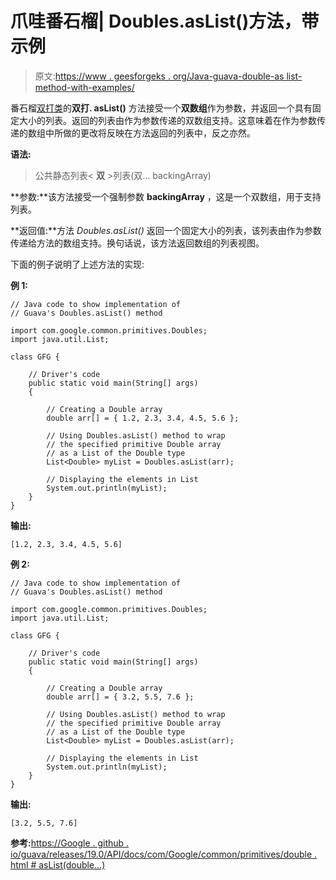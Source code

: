 # 爪哇番石榴| Doubles.asList()方法，带示例

> 原文:[https://www . geesforgeks . org/Java-guava-double-as list-method-with-examples/](https://www.geeksforgeeks.org/java-guava-doubles-aslist-method-with-examples/)

番石榴[双打类](https://www.geeksforgeeks.org/doubles-class-guava-java/)的**双打. asList()** 方法接受一个**双数组**作为参数，并返回一个具有固定大小的列表。返回的列表由作为参数传递的双数组支持。这意味着在作为参数传递的数组中所做的更改将反映在方法返回的列表中，反之亦然。

**语法:**

> 公共静态列表< **双** >列表(双… backingArray)

**参数:**该方法接受一个强制参数 **backingArray** ，这是一个双数组，用于支持列表。

**返回值:**方法 *Doubles.asList()* 返回一个固定大小的列表，该列表由作为参数传递给方法的数组支持。换句话说，该方法返回数组的列表视图。

下面的例子说明了上述方法的实现:

**例 1:**

```
// Java code to show implementation of
// Guava's Doubles.asList() method

import com.google.common.primitives.Doubles;
import java.util.List;

class GFG {

    // Driver's code
    public static void main(String[] args)
    {

        // Creating a Double array
        double arr[] = { 1.2, 2.3, 3.4, 4.5, 5.6 };

        // Using Doubles.asList() method to wrap
        // the specified primitive Double array
        // as a List of the Double type
        List<Double> myList = Doubles.asList(arr);

        // Displaying the elements in List
        System.out.println(myList);
    }
}
```

**输出:**

```
[1.2, 2.3, 3.4, 4.5, 5.6]

```

**例 2:**

```
// Java code to show implementation of
// Guava's Doubles.asList() method

import com.google.common.primitives.Doubles;
import java.util.List;

class GFG {

    // Driver's code
    public static void main(String[] args)
    {

        // Creating a Double array
        double arr[] = { 3.2, 5.5, 7.6 };

        // Using Doubles.asList() method to wrap
        // the specified primitive Double array
        // as a List of the Double type
        List<Double> myList = Doubles.asList(arr);

        // Displaying the elements in List
        System.out.println(myList);
    }
}
```

**输出:**

```
[3.2, 5.5, 7.6]

```

**参考:**[https://Google . github . io/guava/releases/19.0/API/docs/com/Google/common/primitives/double . html # asList(double…)](https://google.github.io/guava/releases/19.0/api/docs/com/google/common/primitives/Doubles.html#asList(double...))